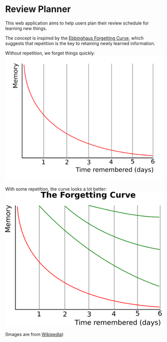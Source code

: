 # Review Planner

This web application aims to help users plan their review schedule for learning new things. 

The concept is inspired by the [Ebbinghaus Forgetting Curve](https://en.wikipedia.org/wiki/Forgetting_curve), which suggests that repetition is the key to retaining newly learned information.

Without repetition, we forget things quickly: \
![Ebbinghaus Forgetting Curve](readme/Forgetting_curve_decline.svg)

With some repetition, the curve looks a lot better: \
![Forgetting curve with repetition](readme/ForgettingCurve.svg)

(Images are from [Wikipedia](https://en.wikipedia.org/wiki/Forgetting_curve))

